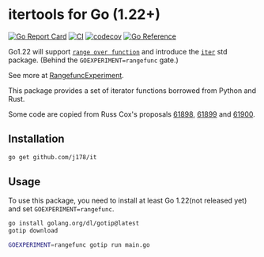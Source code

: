 # itertools for Go (1.22+)

[![Go Report Card](https://goreportcard.com/badge/github.com/j178/it)](https://goreportcard.com/report/github.com/j178/it)
[![CI](https://github.com/j178/it/actions/workflows/ci.yaml/badge.svg)](https://github.com/j178/it/actions/workflows/ci.yaml)
[![codecov](https://codecov.io/gh/j178/it/graph/badge.svg?token=Q0G5O7DF3G)](https://codecov.io/gh/j178/it)
[![Go Reference](https://pkg.go.dev/badge/github.com/j178/it.svg)](https://pkg.go.dev/github.com/j178/it)

Go1.22 will support [`range over function`](https://github.com/golang/go/issues/61405) and introduce the [`iter`](https://github.com/golang/go/issues/61897) std package.
(Behind the `GOEXPERIMENT=rangefunc` gate.)

See more at [RangefuncExperiment](https://github.com/golang/go/wiki/RangefuncExperiment).

This package provides a set of iterator functions borrowed from Python and Rust.

Some code are copied from Russ Cox's proposals [61898](https://github.com/golang/go/issues/61898), [61899](https://github.com/golang/go/issues/61899) and [61900](https://github.com/golang/go/issues/61900).

## Installation

```bash
go get github.com/j178/it
```

## Usage

To use this package, you need to install at least Go 1.22(not released yet) and set `GOEXPERIMENT=rangefunc`.

```bash
go install golang.org/dl/gotip@latest
gotip download

GOEXPERIMENT=rangefunc gotip run main.go
```
